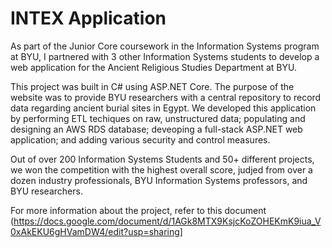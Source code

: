 # INTEX Application

As part of the Junior Core coursework in the Information Systems program at BYU, I partnered with 3 other Information Systems students to develop a web application for the Ancient Religious Studies Department at BYU.

This project was built in C# using ASP.NET Core. The purpose of the website was to provide BYU researchers with a central repository to record data regarding ancient burial sites in Egypt. We developed this application by performing ETL techiques on raw, unstructured data; populating and designing an AWS RDS database; deveoping a full-stack ASP.NET web application; and adding various security and control measures.

Out of over 200 Information Systems Students and 50+ different projects, we won the competition with the highest overall score, judjed from over a dozen industry professionals, BYU Information Systems professors, and BYU researchers. 

For more information about the project, refer to this document (https://docs.google.com/document/d/1AGk8MTX9KsjcKoZOHEKmK9iua_V0xAkEKU6gHVamDW4/edit?usp=sharing]
